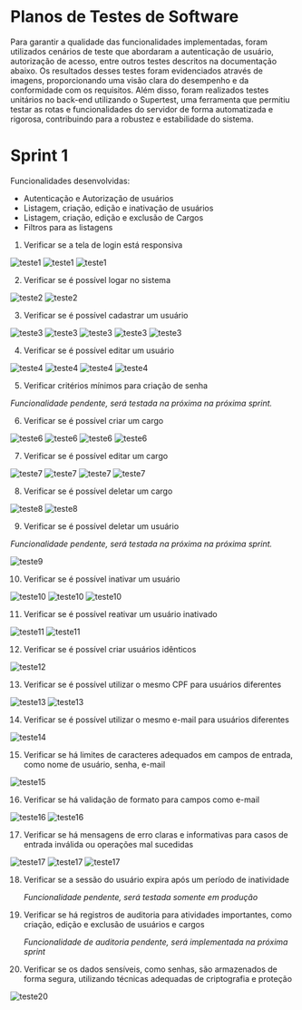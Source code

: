 # Planos de Testes de Software

Para garantir a qualidade das funcionalidades implementadas, foram utilizados cenários de teste que abordaram a autenticação de usuário, autorização de acesso, entre outros testes descritos na documentação abaixo. Os resultados desses testes foram evidenciados através de imagens, proporcionando uma visão clara do desempenho e da conformidade com os requisitos. Além disso, foram realizados testes unitários no back-end utilizando o Supertest, uma ferramenta que permitiu testar as rotas e funcionalidades do servidor de forma automatizada e rigorosa, contribuindo para a robustez e estabilidade do sistema.

# Sprint 1

Funcionalidades desenvolvidas:

- Autenticação e Autorização de usuários
- Listagem, criação, edição e inativação de usuários
- Listagem, criação, edição e exclusão de Cargos
- Filtros para as listagens

1. Verificar se a tela de login está responsiva

![teste1](img/Testes%20-%20Sprint%201/1.%20Tela%20de%20login%20responsiva%20-%20login%20no%20sistema/1.%20Laptop%20dimension.png)
![teste1](img/Testes%20-%20Sprint%201/1.%20Tela%20de%20login%20responsiva%20-%20login%20no%20sistema/1.%20Tablet%20Dimension.png)
![teste1](img/Testes%20-%20Sprint%201/1.%20Tela%20de%20login%20responsiva%20-%20login%20no%20sistema/1.2%20Tablet%20Login.png)

2. Verificar se é possível logar no sistema

![teste2](img/Testes%20-%20Sprint%201/2.%20Tela%20Login/1.%20Tela%20Login.png)
![teste2](img/Testes%20-%20Sprint%201/2.%20Tela%20Login/2.%20Tela%20Login%20-%20confirmacao.png)

3. Verificar se é possível cadastrar um usuário

![teste3](img/Testes%20-%20Sprint%201/3.%20Cadastrar%20Usu%C3%A1rio/1.%20Cadastrar%20Usu%C3%A1rio.png)
![teste3](img/Testes%20-%20Sprint%201/3.%20Cadastrar%20Usu%C3%A1rio/2.%20Cadastrar%20Usu%C3%A1rio%20-%20Tela%20inicial.png)
![teste3](img/Testes%20-%20Sprint%201/3.%20Cadastrar%20Usu%C3%A1rio/4.%20Cadastrar%20Usu%C3%A1rio%20-%20Validar%20CPF.png)
![teste3](img/Testes%20-%20Sprint%201/3.%20Cadastrar%20Usu%C3%A1rio/3.%20Cadastrar%20Usu%C3%A1rio%20-%20Tela%20cadastro.png)
![teste3](img/Testes%20-%20Sprint%201/3.%20Cadastrar%20Usu%C3%A1rio/5.%20Cadastrar%20Usu%C3%A1rio%20-%20Cadastro%20realizado.png)

4. Verificar se é possível editar um usuário

![teste4](img/Testes%20-%20Sprint%201/4.%20Editar%20Usu%C3%A1rio/1.%20Editar%20Usu%C3%A1rio.png)
![teste4](img/Testes%20-%20Sprint%201/4.%20Editar%20Usu%C3%A1rio/2.%20Editar%20Usu%C3%A1rio%20-%20E-mail%20antigo.png)
![teste4](img/Testes%20-%20Sprint%201/4.%20Editar%20Usu%C3%A1rio/3.%20Editar%20Usu%C3%A1rio%20-%20E-mail%20novo.png)
![teste4](img/Testes%20-%20Sprint%201/4.%20Editar%20Usu%C3%A1rio/4.%20Editar%20Usu%C3%A1rio%20-%20Confirmar%20edicao%20do%20e-mail.png)

5. Verificar critérios mínimos para criação de senha

_Funcionalidade pendente, será testada na próxima na próxima sprint._

6. Verificar se é possível criar um cargo

![teste6](img/Testes%20-%20Sprint%201/6.%20Criar%20um%20cargo/1.%20Criar%20Cargo%20-%20Tela%20inicial.png)
![teste6](img/Testes%20-%20Sprint%201/6.%20Criar%20um%20cargo/2.%20Criar%20Cargo%20-%20Tela%20inicial%20-%20adicionar%20cargo.png)
![teste6](img/Testes%20-%20Sprint%201/6.%20Criar%20um%20cargo/3.%20Criar%20Cargo%20-%20Tela%20inicial%20-%20informacoes%20cargo.png)
![teste6](img/Testes%20-%20Sprint%201/6.%20Criar%20um%20cargo/4.%20Criar%20Cargo%20-%20confirmacao.png)

7. Verificar se é possível editar um cargo

![teste7](img/Testes%20-%20Sprint%201/7.%20Editar%20um%20cargo/1.%20Editar%20cargo%20-%20Tela%20inicial.png)
![teste7](img/Testes%20-%20Sprint%201/7.%20Editar%20um%20cargo/2.%20Editar%20Cargo%20-%20Antigas%20configuracoes.png)
![teste7](img/Testes%20-%20Sprint%201/7.%20Editar%20um%20cargo/3.%20Editar%20Cargo%20-%20Novas%20configuracoes.png)
![teste7](img/Testes%20-%20Sprint%201/7.%20Editar%20um%20cargo/4.%20Editar%20Cargo%20-%20Confirmacao.png)

8. Verificar se é possível deletar um cargo

![teste8](img/Testes%20-%20Sprint%201/8.%20Deletar%20um%20cargo/1.%20Deletar%20Cargo%20-%20Tela%20inicial.png)
![teste8](img/Testes%20-%20Sprint%201/8.%20Deletar%20um%20cargo/2.%20Deletar%20Cargo%20-%20Confimacao.png)

9. Verificar se é possível deletar um usuário

_Funcionalidade pendente, será testada na próxima na próxima sprint._

![teste9](img/Testes%20-%20Sprint%201/9.%20Deletar%20um%20Usu%C3%A1rio/9.%20Deletar%20um%20Usu%C3%A1rio%20-%20Confirmacao%20da%20NAO%20delecao.png)

10. Verificar se é possível inativar um usuário

![teste10](img/Testes%20-%20Sprint%201/10.%20Inativar%20um%20Usu%C3%A1rio/1.%20Inativar%20um%20Usuario%20-%20Tela%20inicial.png)
![teste10](img/Testes%20-%20Sprint%201/10.%20Inativar%20um%20Usu%C3%A1rio/2.%20Inativar%20um%20Usuario%20-%20confirmacao%201.png)
![teste10](img/Testes%20-%20Sprint%201/10.%20Inativar%20um%20Usu%C3%A1rio/3.%20Inativar%20um%20Usuario%20-%20confirmacao%202.png)

11. Verificar se é possível reativar um usuário inativado

![teste11](img/Testes%20-%20Sprint%201/11.%20Validar%20usu%C3%A1rio%20inativo/teste11-usuarioAtivo.png)
![teste11](img/Testes%20-%20Sprint%201/11.%20Validar%20usu%C3%A1rio%20inativo/teste11-usuarioInativo.png)

12. Verificar se é possível criar usuários idênticos

![teste12](img/Testes%20-%20Sprint%201/12.%20Validar%20criacao%20usu%C3%A1rios%20identicos/teste12.png)

13. Verificar se é possível utilizar o mesmo CPF para usuários diferentes

![teste13](img/Testes%20-%20Sprint%201/13.%20%20Valirdar%20mesmo%20CPF%20para%20usu%C3%A1rios%20diferentes/teste13-cpfrepetido.png)
![teste13](img/Testes%20-%20Sprint%201/13.%20%20Valirdar%20mesmo%20CPF%20para%20usu%C3%A1rios%20diferentes/teste13.1-cpfrepetido.png)

14. Verificar se é possível utilizar o mesmo e-mail para usuários diferentes

![teste14](img/Testes%20-%20Sprint%201/14.%20Validar%20mesmo%20e-mail%20para%20usuarios%20diferentes/teste14-emailrepetido.png)

15. Verificar se há limites de caracteres adequados em campos de entrada, como nome de usuário, senha, e-mail

![teste15](img/Testes%20-%20Sprint%201/15.%20Limite%20de%20caracteres/teste15-quantcaracteres.png)

16. Verificar se há validação de formato para campos como e-mail

![teste16](img/Testes%20-%20Sprint%201/16.%20Validar%20formato%20do%20e-mail/teste16-validacaoemail.png)
![teste16](img/Testes%20-%20Sprint%201/16.%20Validar%20formato%20do%20e-mail/teste16.1-erroValidacaoemail.png)

17. Verificar se há mensagens de erro claras e informativas para casos de entrada inválida ou operações mal sucedidas

![teste17](img/Testes%20-%20Sprint%201/17.%20Validar%20entrada%20inv%C3%A1lida/teste17-camposObrigatorios.png)
![teste17](img/Testes%20-%20Sprint%201/17.%20Validar%20entrada%20inv%C3%A1lida/teste17-mensagemDeletar.png)
![teste17](img/Testes%20-%20Sprint%201/17.%20Validar%20entrada%20inv%C3%A1lida/teste17-mensagemSucesso.png)

18. Verificar se a sessão do usuário expira após um período de inatividade

    _Funcionalidade pendente, será testada somente em produção_

19. Verificar se há registros de auditoria para atividades importantes, como criação, edição e exclusão de usuários e cargos

    _Funcionalidade de auditoria pendente, será implementada na próxima sprint_

20. Verificar se os dados sensíveis, como senhas, são armazenados de forma segura, utilizando técnicas adequadas de criptografia e proteção

![teste20](img/Testes%20-%20Sprint%201/20.%20Validar%20criptografia/Teste20.jpeg)
